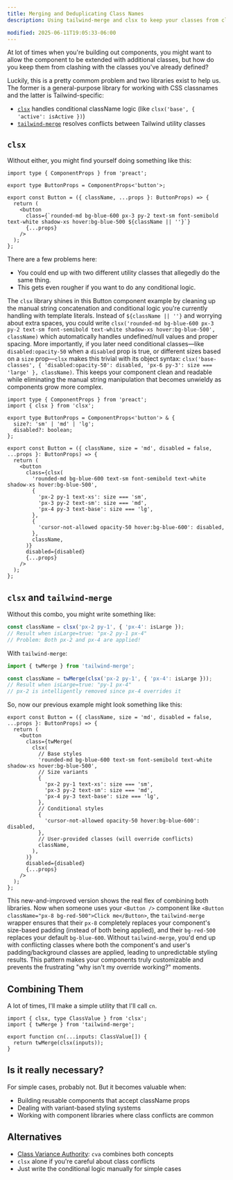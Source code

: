 ```yaml
---
title: Merging and Deduplicating Class Names
description: Using tailwind-merge and clsx to keep your classes from clashing.

modified: 2025-06-11T19:05:33-06:00
---
```


At lot of times when you're building out components, you might want to allow the component to be extended with additional classes, but how do you keep them from clashing with the classes you've already defined?

Luckily, this is a pretty commom problem and two libraries exist to help us. The former is a general-purpose library for working with CSS classnames and the latter is Tailwind-specific:

- [`clsx`](https://npm.im/clsx) handles conditional className logic (like `clsx('base', { 'active': isActive })`)
- [`tailwind-merge`](https://npm.im/tailwind-merge) resolves conflicts between Tailwind utility classes

## `clsx`

Without either, you might find yourself doing something like this:

```tsx
import type { ComponentProps } from 'preact';

export type ButtonProps = ComponentProps<'button'>;

export const Button = ({ className, ...props }: ButtonProps) => {
  return (
    <button
      class={`rounded-md bg-blue-600 px-3 py-2 text-sm font-semibold text-white shadow-xs hover:bg-blue-500 ${className || ''}`}
      {...props}
    />
  );
};
```

There are a few problems here:

- You could end up with two different utility classes that allegedly do the same thing.
- This gets even rougher if you want to do any conditional logic.

The `clsx` library shines in this Button component example by cleaning up the manual string concatenation and conditional logic you're currently handling with template literals. Instead of `${className || ''}` and worrying about extra spaces, you could write `clsx('rounded-md bg-blue-600 px-3 py-2 text-sm font-semibold text-white shadow-xs hover:bg-blue-500', className)` which automatically handles undefined/null values and proper spacing. More importantly, if you later need conditional classes—like `disabled:opacity-50` when a `disabled` prop is true, or different sizes based on a `size` prop—`clsx` makes this trivial with its object syntax: `clsx('base-classes', { 'disabled:opacity-50': disabled, 'px-6 py-3': size === 'large' }, className)`. This keeps your component clean and readable while eliminating the manual string manipulation that becomes unwieldy as components grow more complex.

```tsx
import type { ComponentProps } from 'preact';
import { clsx } from 'clsx';

export type ButtonProps = ComponentProps<'button'> & {
  size?: 'sm' | 'md' | 'lg';
  disabled?: boolean;
};

export const Button = ({ className, size = 'md', disabled = false, ...props }: ButtonProps) => {
  return (
    <button
      class={clsx(
        'rounded-md bg-blue-600 text-sm font-semibold text-white shadow-xs hover:bg-blue-500',
        {
          'px-2 py-1 text-xs': size === 'sm',
          'px-3 py-2 text-sm': size === 'md',
          'px-4 py-3 text-base': size === 'lg',
        },
        {
          'cursor-not-allowed opacity-50 hover:bg-blue-600': disabled,
        },
        className,
      )}
      disabled={disabled}
      {...props}
    />
  );
};
```

## `clsx` and `tailwind-merge`

Without this combo, you might write something like:

```js
const className = clsx('px-2 py-1', { 'px-4': isLarge });
// Result when isLarge=true: "px-2 py-1 px-4"
// Problem: Both px-2 and px-4 are applied!
```

With `tailwind-merge`:

```js
import { twMerge } from 'tailwind-merge';

const className = twMerge(clsx('px-2 py-1', { 'px-4': isLarge }));
// Result when isLarge=true: "py-1 px-4"
// px-2 is intelligently removed since px-4 overrides it
```

So, now our previous example might look something like this:

```tsx
export const Button = ({ className, size = 'md', disabled = false, ...props }: ButtonProps) => {
  return (
    <button
      class={twMerge(
        clsx(
          // Base styles
          'rounded-md bg-blue-600 text-sm font-semibold text-white shadow-xs hover:bg-blue-500',
          // Size variants
          {
            'px-2 py-1 text-xs': size === 'sm',
            'px-3 py-2 text-sm': size === 'md',
            'px-4 py-3 text-base': size === 'lg',
          },
          // Conditional styles
          {
            'cursor-not-allowed opacity-50 hover:bg-blue-600': disabled,
          },
          // User-provided classes (will override conflicts)
          className,
        ),
      )}
      disabled={disabled}
      {...props}
    />
  );
};
```

This new-and-improved version shows the real flex of combining both libraries. Now when someone uses your `<Button />` component like `<Button className="px-8 bg-red-500">Click me</Button>`, the `tailwind-merge` wrapper ensures that their `px-8` completely replaces your component's size-based padding (instead of both being applied), and their `bg-red-500` replaces your default `bg-blue-600`. Without `tailwind-merge`, you'd end up with conflicting classes where both the component's and user's padding/background classes are applied, leading to unpredictable styling results. This pattern makes your components truly customizable and prevents the frustrating "why isn't my override working?" moments.

## Combining Them

A lot of times, I'll make a simple utility that I'll call `cn`.

```tsx
import { clsx, type ClassValue } from 'clsx';
import { twMerge } from 'tailwind-merge';

export function cn(...inputs: ClassValue[]) {
  return twMerge(clsx(inputs));
}
```

## Is it really necessary?

For simple cases, probably not. But it becomes valuable when:

- Building reusable components that accept className props
- Dealing with variant-based styling systems
- Working with component libraries where class conflicts are common

## Alternatives

- [Class Variance Authority](cva-tailwind.md): `cva` combines both concepts
- `clsx` alone if you're careful about class conflicts
- Just write the conditional logic manually for simple cases
